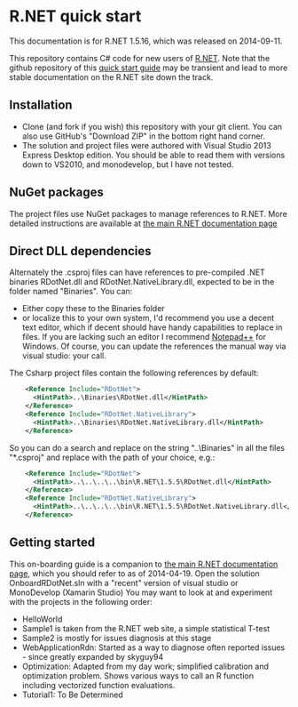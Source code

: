 R.NET quick start
==================

This documentation is for R.NET 1.5.16, which was released on 2014-09-11.

This repository contains C# code for new users of [R.NET](http://rdotnet.codeplex.com). Note that the github repository of this [quick start guide](https://github.com/jmp75/rdotnet-onboarding) may be transient and lead to more stable documentation on the R.NET site down the track.

Installation
-------------

* Clone (and fork if you wish) this repository with your git client. You can also use GitHub's "Download ZIP" in the bottom right hand corner.
* The solution and project files were authored with Visual Studio 2013 Express Desktop edition. You should be able to read them with versions down to VS2010, and monodevelop, but I have not tested.

## NuGet packages

The project files use NuGet packages to manage references to R.NET. More detailed instructions are available at [the main R.NET documentation page](https://rdotnet.codeplex.com/documentation) 

## Direct DLL dependencies

Alternately the .csproj files can have references to pre-compiled .NET binaries RDotNet.dll and RDotNet.NativeLibrary.dll, expected to be in the folder named "Binaries". You can:
* Either copy these to the Binaries folder
* or localize this to your own system, I'd recommend you use a decent text editor, which if decent should have handy capabilities to replace in files. If you are lacking such an editor I recommend [Notepad++](http://notepad-plus-plus.org) for Windows. Of course, you can update the references the manual way via visual studio: your call.

The Csharp project files contain the following references by default:
```xml
    <Reference Include="RDotNet">
      <HintPath>..\Binaries\RDotNet.dll</HintPath>
    </Reference>
    <Reference Include="RDotNet.NativeLibrary">
      <HintPath>..\Binaries\RDotNet.NativeLibrary.dll</HintPath>
    </Reference>
```

So you can do a search and replace on the string "..\Binaries" in all the files "*.csproj" and replace with the path of your choice, e.g.:
```xml
    <Reference Include="RDotNet">
      <HintPath>..\..\..\..\bin\R.NET\1.5.5\RDotNet.dll</HintPath>
    </Reference>
    <Reference Include="RDotNet.NativeLibrary">
      <HintPath>..\..\..\..\bin\R.NET\1.5.5\RDotNet.NativeLibrary.dll</HintPath>
    </Reference>
```

Getting started
-------------

This on-boarding guide is a companion to [the main R.NET documentation page](https://rdotnet.codeplex.com/documentation), which you should refer to as of 2014-04-19.
Open the solution OnboardRDotNet.sln with a "recent" version of visual studio or MonoDevelop (Xamarin Studio)
You may want to look at and experiment with the projects in the following order:
* HelloWorld
* Sample1 is taken from the R.NET web site, a simple statistical T-test
* Sample2 is mostly for issues diagnosis at this stage
* WebApplicationRdn: Started as a way to diagnose often reported issues - since greatly expanded by skyguy94
* Optimization: Adapted from my day work; simplified calibration and optimization problem. Shows various ways to call an R function including vectorized function evaluations.
* Tutorial1: To Be Determined
